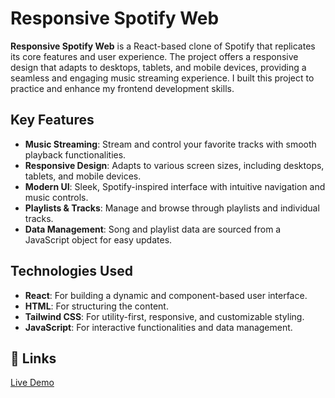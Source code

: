 # Responsive Spotify Web

**Responsive Spotify Web** is a React-based clone of Spotify that replicates its core features and user experience. The project offers a responsive design that adapts to desktops, tablets, and mobile devices, providing a seamless and engaging music streaming experience. I built this project to practice and enhance my frontend development skills.

## Key Features
- **Music Streaming**: Stream and control your favorite tracks with smooth playback functionalities.
- **Responsive Design**: Adapts to various screen sizes, including desktops, tablets, and mobile devices.
- **Modern UI**: Sleek, Spotify-inspired interface with intuitive navigation and music controls.
- **Playlists & Tracks**: Manage and browse through playlists and individual tracks.
- **Data Management**: Song and playlist data are sourced from a JavaScript object for easy updates.

## Technologies Used
- **React**: For building a dynamic and component-based user interface.
- **HTML**: For structuring the content.
- **Tailwind CSS**: For utility-first, responsive, and customizable styling.
- **JavaScript**: For interactive functionalities and data management.

## 🔗 Links
[Live Demo](https://spotifyweb71.netlify.app/)
